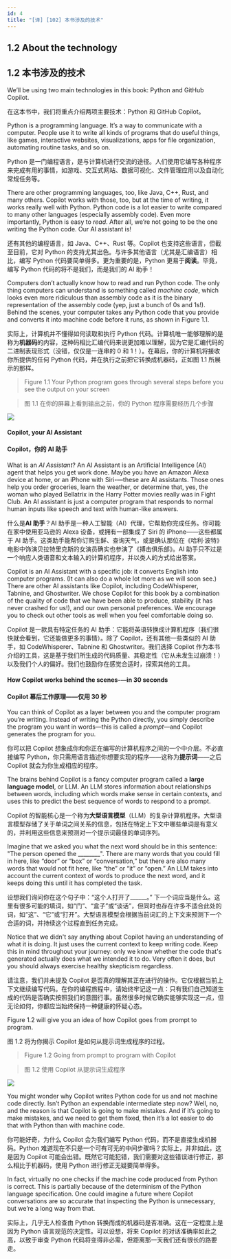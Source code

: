 ```yaml
---
id: 4
title: "[译] [102] 本书涉及的技术"
---
```


## 1.2 About the technology
## 1.2 本书涉及的技术

We’ll be using two main technologies in this book: Python and GitHub Copilot.

在这本书中，我们将重点介绍两项主要技术：Python 和 GitHub Copilot。

Python is a programming language. It’s a way to communicate with a computer. People use it to write all kinds of programs that do useful things, like games, interactive websites, visualizations, apps for file organization, automating routine tasks, and so on.

Python 是一门编程语言，是与计算机进行交流的途径。人们使用它编写各种程序来完成有用的事情，如游戏、交互式网站、数据可视化、文件管理应用以及自动化常规任务等。

There are other programming languages, too, like Java, C++, Rust, and many others. Copilot works with those, too, but at the time of writing, it works really well with Python. Python code is a lot easier to write compared to many other languages (especially assembly code). Even more importantly, Python is easy to _read_. After all, we’re not going to be the one writing the Python code. Our AI assistant is!

还有其他的编程语言，如 Java、C++、Rust 等。Copilot 也支持这些语言，但截至目前，它对 Python 的支持尤其出色。与许多其他语言（尤其是汇编语言）相比，编写 Python 代码要简单得多。更为重要的是，Python 更易于**阅读**。毕竟，编写 Python 代码的将不是我们，而是我们的 AI 助手！

Computers don’t actually know how to read and run Python code. The only thing computers can understand is something called _machine code_, which looks even more ridiculous than assembly code as it is the binary representation of the assembly code (yep, just a bunch of 0s and 1s!). Behind the scenes, your computer takes any Python code that you provide and converts it into machine code before it runs, as shown in Figure 1.1.

实际上，计算机并不懂得如何读取和执行 Python 代码。计算机唯一能够理解的是称为**机器码**的内容，这种码相比汇编代码来说更加难以理解，因为它是汇编代码的二进制表现形式（没错，仅仅是一连串的 0 和 1！）。在幕后，你的计算机将接收你所提供的任何 Python 代码，并在执行之前把它转换成机器码，正如图 1.1 所展示的那样。

> Figure 1.1 Your Python program goes through several steps before you see the output on your screen

> 图 1.1 在你的屏幕上看到输出之前，你的 Python 程序需要经历几个步骤

![](https://raw.githubusercontent.com/cssmagic/Learn-AI-Assisted-Python-Programming/master/content/_figures/1.1.png)

#### Copilot, your AI Assistant

#### Copilot，你的 AI 助手

What is an _AI Assistant_? An AI Assistant is an Artificial Intelligence (AI) agent that helps you get work done. Maybe you have an Amazon Alexa device at home, or an iPhone with Siri-—these are AI assistants. Those ones help you order groceries, learn the weather, or determine that, yes, the woman who played Bellatrix in the Harry Potter movies really was in Fight Club. An AI assistant is just a computer program that responds to normal human inputs like speech and text with human-like answers.

什么是**AI 助手**？AI 助手是一种人工智能（AI）代理，它帮助你完成任务。你可能在家中使用亚马逊的 Alexa 设备，或拥有一部集成了 Siri 的 iPhone——这些都属于 AI 助手。这类助手能帮你订购生鲜、查询天气，或是确认那位在《哈利·波特》电影中饰演贝拉特里克斯的女演员确实也参演了《搏击俱乐部》。AI 助手只不过是一个响应人类语音和文本输入的计算机程序，并以类人的方式给出答案。

Copilot is an AI Assistant with a specific job: it converts English into computer programs. (It can also do a whole lot more as we will soon see.) There are other AI assistants like Copilot, including CodeWhisperer, Tabnine, and Ghostwriter. We chose Copilot for this book by a combination of the quality of code that we have been able to produce, stability (it has never crashed for us!), and our own personal preferences. We encourage you to check out other tools as well when you feel comfortable doing so.

Copilot 是一款具有特定任务的 AI 助手：它能将英语转换成计算机程序（我们很快就会看到，它还能做更多的事情）。除了 Copilot，还有其他一些类似的 AI 助手，如 CodeWhisperer、Tabnine 和 Ghostwriter。我们选择 Copilot 作为本书介绍的工具，这是基于我们所生成的代码质量、其稳定性（它从未发生过崩溃！）以及我们个人的偏好。我们也鼓励你在感觉合适时，探索其他的工具。

#### How Copilot works behind the scenes-—in 30 seconds

#### Copilot 幕后工作原理——仅用 30 秒

You can think of Copilot as a layer between you and the computer program you’re writing. Instead of writing the Python directly, you simply describe the program you want in words—this is called a _prompt_—and Copilot generates the program for you.

你可以把 Copilot 想象成你和你正在编写的计算机程序之间的一个中介层。不必直接编写 Python，你只需用语言描述你想要实现的程序——这称为**提示词**——之后 Copilot 就会为你生成相应的程序。

The brains behind Copilot is a fancy computer program called a **large language model**, or LLM. An LLM stores information about relationships between words, including which words make sense in certain contexts, and uses this to predict the best sequence of words to respond to a prompt.

Copilot 的智能核心是一个称为**大型语言模型**（LLM）的复杂计算机程序。大型语言模型存储了关于单词之间关系的信息，包括在特定上下文中哪些单词是有意义的，并利用这些信息来预测对一个提示词最佳的单词序列。

Imagine that we asked you what the next word should be in this sentence: "The person opened the ________". There are many words that you could fill in here, like “door” or “box” or “conversation,” but there are also many words that would not fit here, like “the” or “it” or “open.” An LLM takes into account the current context of words to produce the next word, and it keeps doing this until it has completed the task.

设想我们询问你在这个句子中：“这个人打开了______。” 下一个词应当是什么。这里有很多可能的填词，如“门”、“盒子”或“谈话”，但同时也存在许多不适合此处的词，如“这”、“它”或“打开”。大型语言模型会根据当前词汇的上下文来预测下一个合适的词，并持续这个过程直到任务完成。


Notice that we didn't say anything about Copilot having an understanding of what it is doing. It just uses the current context to keep writing code. Keep this in mind throughout your journey: only we know whether the code that's generated actually does what we intended it to do. Very often it does, but you should always exercise healthy skepticism regardless.

请注意，我们并未提及 Copilot 是否真的理解其正在进行的操作。它仅根据当前上下文继续编写代码。在你的编程旅程中，请始终牢记这一点：只有我们自己知道生成的代码是否确实按照我们的意图行事。虽然很多时候它确实能够实现这一点，但无论如何，你都应当始终保持一种健康的怀疑心态。

Figure 1.2 will give you an idea of how Copilot goes from prompt to program.

图 1.2 将为你揭示 Copilot 是如何从提示词生成程序的过程。

> Figure 1.2 Going from prompt to program with Copilot

> 图 1.2 使用 Copilot 从提示词生成程序

![](https://raw.githubusercontent.com/cssmagic/Learn-AI-Assisted-Python-Programming/master/content/_figures/1.2.png)


You might wonder why Copilot writes Python code for us and not machine code directly. Isn’t Python an expendable intermediate step now? Well, no, and the reason is that Copilot is going to make mistakes. And if it’s going to make mistakes, and we need to get them fixed, then it’s a lot easier to do that with Python than with machine code.

你可能好奇，为什么 Copilot 会为我们编写 Python 代码，而不是直接生成机器码。Python 难道现在不只是一个可有可无的中间步骤吗？实际上，并非如此，这是因为 Copilot 可能会出错。既然它可能犯错，我们需要对这些错误进行修正，那么相比于机器码，使用 Python 进行修正无疑要简单得多。

In fact, virtually no one checks if the machine code produced from Python is correct. This is partially because of the determinism of the Python language specification. One could imagine a future where Copilot conversations are so accurate that inspecting the Python is unnecessary, but we’re a long way from that.

实际上，几乎无人检查由 Python 转换而成的机器码是否准确。这在一定程度上是因为 Python 语言规范的决定性。可以设想，将来 Copilot 的对话准确率如此之高，以致于审查 Python 代码将变得非必需，但距离那一天我们还有很长的路要走。
